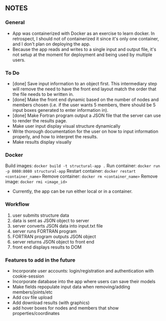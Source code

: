 ## NOTES

### General
- App was containerized with Docker as an exercise to learn docker. In retrospect, I should not of containerized it since it's only one container, and I don't plan on deploying the app.
- Because the app reads and writes to a single input and output file, it's not setup at the moment for deployment and being used by multiple users.

### To Do
- [done] Save input information to an object first. This intermediary step will remove the need to have the front end layout match the order that the file needs to be written in.
- [done] Make the front end dynamic based on the number of nodes and members chosen (i.e. if the user wants 5 members, there should be 5 input boxes generated to enter information in).
- [done] Make Fortran program output a JSON file that the server can use to render the results page.
- Make user input display visual structure dynamically
- Write thorough documentation for the user on how to input information properly, and how to interpret the results.
- Make results display visually


### Docker
Build images:			`docker build -t structural-app .`
Run container:			`docker run -p 8080:8080 structural-app`
Restart container:		`docker restart <container_name>`
Remove container:		`docker rm <container_name>`
Remove image:			`docker rmi <image_id>`

- Currently, the app can be run either local or in a container.


### Workflow
1. user submits structure data
2. data is sent as JSON object to server
3. server converts JSON data into input.txt file
4. server runs FORTRAN program
5. FORTRAN program outputs JSON object
5. server returns JSON object to front end
6. front end displays results to DOM


### Features to add in the future
- Incorporate user accounts: login/registration and authentication with cookie-session
- Incorporate database into the app where users can save their models
- Make fields repopulate input data when removing/adding members/joints/etc
- Add csv file upload
- Add download results (with graphics)
- add hover boxes for nodes and members that show properties/coordinates
